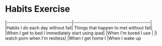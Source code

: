 # Habits Exercise

|---------------------------------|---------------------------------------|
|Habits I do each day without fail| Things that happen to met without fail|
|When I get to bed I immediately start using ipad| 
|When I'm bored I use | 
|I watch porn when I'm restless|
|When I get home I 
|When I wake up